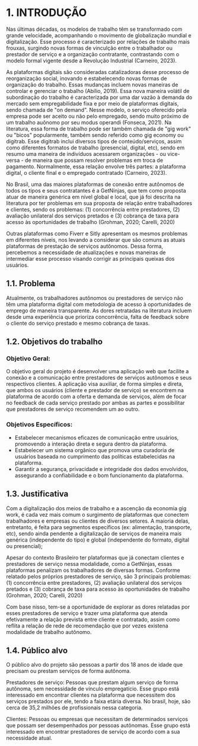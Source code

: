 # 1. INTRODUÇÃO

Nas últimas décadas, os modelos de trabalho têm se transformado com grande velocidade, acompanhando o movimento de globalização mundial e digitalização. Esse processo é caracterizado por relações de trabalho mais frouxas, surgindo novas formas de vinculção entre o trabalhador ou prestador de serviço e a organização contratante, contrastando com o modelo formal vigente desde a Revolução Industrial (Carneiro, 2023).

As plataformas digitais são consideradas catalizadoras desse processo de reorganização social, inovando e estabelecendo novas formas de organização do trabalho. Essas mudanças incluem novas maneiras de controlar e gerenciar o trabalho (Abílio, 2019). Essa nova maneira volátil de subordinação do trabalho é caracterizada por uma dar vazão à demanda do mercado sem empregabilidade fixa e por meio de plataformas digitais, sendo chamada de "on demand". Nesse modelo, o serviço oferecido pela empresa pode ser aceito ou não pelo empregado, sendo muito próximo de um trabalho auônomo por seu modus operandi (Fonseca, 2021). Na literatura, essa forma de trabalho pode ser também chamada de "gig work" ou "bicos" popularmente, também sendo referido como gig economy ou digitrab. Esse digitrab inclui diversos tipos de conteúdo/serviços, assim como diferentes formatos de trabalho (presencial, digital, etc), sendo em resumo uma maneira de indivíduos acessarem organizações - ou vice-versa - de maneira que possam resolver problemas em troca de pagamento. Normalmente, essa relação envolve três partes: a plataforma digital, o cliente final e o empregado contratado (Carneiro, 2023).

No Brasil, uma das maiores plataformas de conexão entre autônomos de todos os tipos e seus contratantes é a GetNinjas, que tem como proposta atuar de maneira genérica em nível global e local, que já foi descrita na literatura por ter problemas em sua proposta de relação entre trabalhadores e clientes, sendo os problemas: (1) concorrência entre prestadores, (2) avaliação unilateral dos serviços pretados e (3) cobrança de taxa para acesso às oportunidades de trabalho (Grohman, 2020; Carelli, 2020)

Outras plataformas como Fiverr e Sitly apresentam os mesmos problemas em diferentes níveis, nos levando a considerar que são comuns as atuais plataformas de prestação de serviços autônomos. Dessa forma, percebemos a necessidade de atualizações e novas maneiras de intermediar esse processo visando corrigir as principais queixas dos usuários.

## 1.1. Problema

Atualmente, os trabalhadores autônomos ou prestadores de serviço não têm uma plataforma digital com metodologia de acesso à oportunidades de emprego de maneira transparente. As dores retratadas na literatura incluem desde uma experiência que prioriza concorrência, falta de feedback sobre o cliente do serviço prestado e mesmo cobrança de taxas.

## 1.2. Objetivos do trabalho

### Objetivo Geral:

O objetivo geral do projeto é desenvolver uma aplicação web que facilite a conexão e a comunicação entre prestadores de serviços autônomos e seus respectivos clientes. A aplicação visa auxiliar, de forma simples e direta, que ambos os usuários (cliente e prestador de serviço) se encontrem na plataforma de acordo com a oferta e demanda de serviços, além de focar no feedback de cada serviço prestado por ambas as partes e possibilitar que prestadores de serviço recomendem um ao outro.

### Objetivos Específicos:

- Estabelecer mecanismos eficazes de comunicação entre usuários, promovendo a interação direta e segura dentro da plataforma.
- Estabelecer um sistema orgânico que promova uma curadoria de usuários baseada no cumprimento das políticas estabelecidas na plataforma.
- Garantir a segurança, privacidade e integridade dos dados envolvidos, assegurando a confiabilidade e o bom funcionamento da plataforma.

## 1.3. Justificativa


Com a digitalização dos meios de trabalho e a ascenção da economia gig work, é cada vez mais comum o surgimento de plataformas que conectem trabalhadores e empresas ou clientes de diversos setores. A maioria delas, entretanto, é feita para segmentos específicos (ex: alimentação, transporte, etc), sendo ainda pendente a digitalização de serviços de maneira mais genérica (independente do tipo) e global (independente do formato, digital ou presencial);

Apesar do contexto Brasileiro ter plataformas que já conectam clientes e prestadores de serviço nessa modalidade, como a GetNinjas, essas plataformas penalizam os trabalhadores de diversas formas. Conforme relatado pelos próprios prestadores de serviço, são 3 principais problemas: (1) concorrência entre prestadores, (2) avaliação unilateral dos serviços pretados e (3) cobrança de taxa para acesso às oportunidades de trabalho (Grohman, 2020; Carelli, 2020)

Com base nisso, tem-se a oportunidade de explorar as dores relatadas por esses prestadores de serviço e trazer uma plataforma que atenda efetivamente a relação prevista entre cliente e contratado, assim como reflita a relação de rede de recomendação que por vezes existena modalidade de trabalho autônomo.


## 1.4. Público alvo

O público alvo do projeto são pessoas a partir dos 18 anos de idade que precisam ou prestam serviços de forma autônoma.

Prestadores de serviço: Pessoas que prestam algum serviço de forma autônoma, sem necessidade de vínculo empregatício. Esse grupo está interessado em encontrar clientes na plataforma que necessitem dos serviços prestados por ele, tendo a faixa etária diversa. No brasil, hoje, são cerca de 35,2 milhões de profissionais nessa categoria.

Clientes: Pessoas ou empresas que necessitam de determinados serviços que possam ser desempenhados por pessoas autônomas. Esse grupo está interessado em encontrar prestadores de serviço de acordo com a sua necessidade atual.


